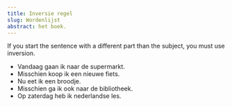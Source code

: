 ```yaml
---
title: Inversie regel
slug: Wordenlijst
abstract: het boek.
---
```


If you start the sentence with a different part than the subject, you must use inversion.



- Vandaag gaan ik naar de supermarkt.
- Misschien koop ik een nieuwe fiets.
- Nu eet ik een broodje.
- Misschien ga ik ook naar de bibliotheek.
- Op zaterdag heb ik nederlandse les. 